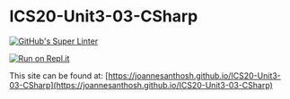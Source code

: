 # ICS20-Unit3-03-CSharp

[![GitHub's Super Linter](https://github.com/joannesanthosh/ICS20-Unit3-03-CSharp/workflows/GitHub's%20Super%20Linter/badge.svg)](https://github.com/joannesanthosh/ICS20-Unit3-03-CSharp/actions)

[![Run on Repl.it](https://repl.it/badge/github/joannesanthosh/ICS20-Unit3-03-CSharp)](https://repl.it/github/joannesanthosh/ICS20-Unit3-03-CSharp)

This site can be found at: [https://joannesanthosh.github.io/ICS20-Unit3-03-CSharp](https://joannesanthosh.github.io/ICS20-Unit3-03-CSharp)
